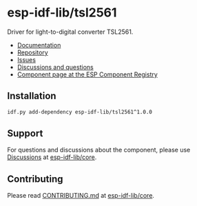 # esp-idf-lib/tsl2561

Driver for light-to-digital converter TSL2561.

* [Documentation](https://esp-idf-lib.github.io/tsl2561/)
* [Repository](https://github.com/esp-idf-lib/tsl2561)
* [Issues](https://github.com/esp-idf-lib/tsl2561/issues)
* [Discussions and questions](https://github.com/esp-idf-lib/core/discussions)
* [Component page at the ESP Component Registry](https://components.espressif.com/components/esp-idf-lib/tsl2561)

## Installation

```sh
idf.py add-dependency esp-idf-lib/tsl2561^1.0.0
```

## Support

For questions and discussions about the component, please use
[Discussions](https://github.com/esp-idf-lib/core/discussions)
at [esp-idf-lib/core](https://github.com/esp-idf-lib/core).

## Contributing

Please read [CONTRIBUTING.md](https://github.com/esp-idf-lib/core/blob/main/CONTRIBUTING.md)
at [esp-idf-lib/core](https://github.com/esp-idf-lib/core).
